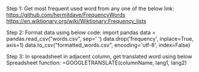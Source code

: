 Step 1: Get most frequent used word from any one of the below link:
            https://github.com/hermitdave/FrequencyWords
            https://en.wiktionary.org/wiki/Wiktionary:Frequency_lists

Step 2: Format data using below code:
            import pandas
            data = pandas.read_csv("words.csv", sep=' ')
            data.drop('frequency', inplace=True, axis=1)
            data.to_csv("formatted_words.csv", encoding='utf-8', index=False)

Step 3: In spreadsheet in adjacent column, get translated word using below Spreadsheet function:
            =GOOGLETRANSLATE(columnName, lang1, lang2)

